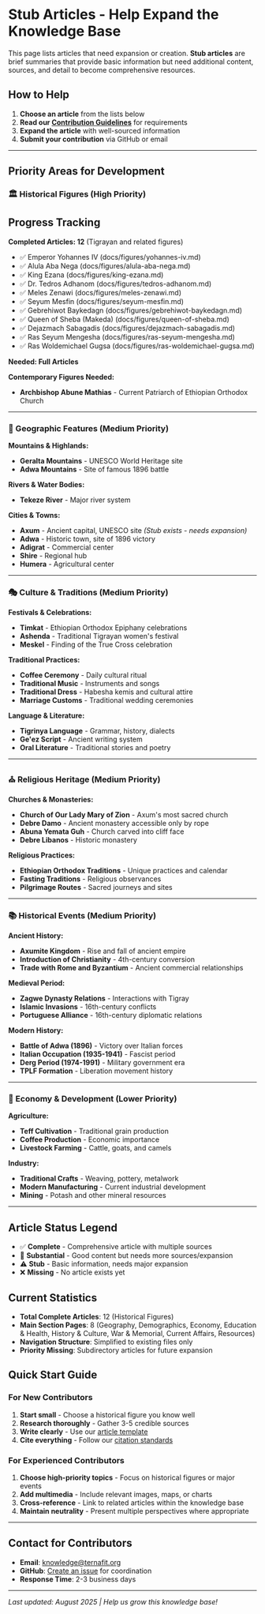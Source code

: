 # Stub Articles - Help Expand the Knowledge Base

This page lists articles that need expansion or creation. **Stub articles** are brief summaries that provide basic information but need additional content, sources, and detail to become comprehensive resources.

## How to Help

1. **Choose an article** from the lists below
2. **Read our [Contribution Guidelines](contribute.md)** for requirements
3. **Expand the article** with well-sourced information
4. **Submit your contribution** via GitHub or email

---

## Priority Areas for Development

### 🏛️ Historical Figures (High Priority)

## Progress Tracking

**Completed Articles: 12** (Tigrayan and related figures)

- ✅ Emperor Yohannes IV (docs/figures/yohannes-iv.md)
- ✅ Alula Aba Nega (docs/figures/alula-aba-nega.md)
- ✅ King Ezana (docs/figures/king-ezana.md)
- ✅ Dr. Tedros Adhanom (docs/figures/tedros-adhanom.md)
- ✅ Meles Zenawi (docs/figures/meles-zenawi.md)
- ✅ Seyum Mesfin (docs/figures/seyum-mesfin.md)
- ✅ Gebrehiwot Baykedagn (docs/figures/gebrehiwot-baykedagn.md)
- ✅ Queen of Sheba (Makeda) (docs/figures/queen-of-sheba.md)
- ✅ Dejazmach Sabagadis (docs/figures/dejazmach-sabagadis.md)
- ✅ Ras Seyum Mengesha (docs/figures/ras-seyum-mengesha.md)
- ✅ Ras Woldemichael Gugsa (docs/figures/ras-woldemichael-gugsa.md)

**Needed: Full Articles**

**Contemporary Figures Needed:**

- **Archbishop Abune Mathias** - Current Patriarch of Ethiopian Orthodox Church

---

### 📍 Geographic Features (Medium Priority)

**Mountains & Highlands:**

- **Geralta Mountains** - UNESCO World Heritage site
- **Adwa Mountains** - Site of famous 1896 battle

**Rivers & Water Bodies:**

- **Tekeze River** - Major river system

**Cities & Towns:**

- **Axum** - Ancient capital, UNESCO site *(Stub exists - needs expansion)*
- **Adwa** - Historic town, site of 1896 victory
- **Adigrat** - Commercial center
- **Shire** - Regional hub
- **Humera** - Agricultural center

---

### 🎭 Culture & Traditions (Medium Priority)

**Festivals & Celebrations:**

- **Timkat** - Ethiopian Orthodox Epiphany celebrations
- **Ashenda** - Traditional Tigrayan women's festival
- **Meskel** - Finding of the True Cross celebration

**Traditional Practices:**

- **Coffee Ceremony** - Daily cultural ritual
- **Traditional Music** - Instruments and songs
- **Traditional Dress** - Habesha kemis and cultural attire
- **Marriage Customs** - Traditional wedding ceremonies

**Language & Literature:**

- **Tigrinya Language** - Grammar, history, dialects
- **Ge'ez Script** - Ancient writing system
- **Oral Literature** - Traditional stories and poetry

---

### ⛪ Religious Heritage (Medium Priority)

**Churches & Monasteries:**

- **Church of Our Lady Mary of Zion** - Axum's most sacred church
- **Debre Damo** - Ancient monastery accessible only by rope
- **Abuna Yemata Guh** - Church carved into cliff face
- **Debre Libanos** - Historic monastery

**Religious Practices:**

- **Ethiopian Orthodox Traditions** - Unique practices and calendar
- **Fasting Traditions** - Religious observances
- **Pilgrimage Routes** - Sacred journeys and sites

---

### 📚 Historical Events (Medium Priority)

**Ancient History:**

- **Axumite Kingdom** - Rise and fall of ancient empire
- **Introduction of Christianity** - 4th-century conversion
- **Trade with Rome and Byzantium** - Ancient commercial relationships

**Medieval Period:**

- **Zagwe Dynasty Relations** - Interactions with Tigray
- **Islamic Invasions** - 16th-century conflicts
- **Portuguese Alliance** - 16th-century diplomatic relations

**Modern History:**

- **Battle of Adwa (1896)** - Victory over Italian forces
- **Italian Occupation (1935-1941)** - Fascist period
- **Derg Period (1974-1991)** - Military government era
- **TPLF Formation** - Liberation movement history

---

### 💼 Economy & Development (Lower Priority)

**Agriculture:**

- **Teff Cultivation** - Traditional grain production
- **Coffee Production** - Economic importance
- **Livestock Farming** - Cattle, goats, and camels

**Industry:**

- **Traditional Crafts** - Weaving, pottery, metalwork
- **Modern Manufacturing** - Current industrial development
- **Mining** - Potash and other mineral resources

---

## Article Status Legend

- ✅ **Complete** - Comprehensive article with multiple sources
- 📝 **Substantial** - Good content but needs more sources/expansion  
- ⚠️ **Stub** - Basic information, needs major expansion
- ❌ **Missing** - No article exists yet

## Current Statistics

- **Total Complete Articles**: 12 (Historical Figures)
- **Main Section Pages**: 8 (Geography, Demographics, Economy, Education & Health, History & Culture, War & Memorial, Current Affairs, Resources)
- **Navigation Structure**: Simplified to existing files only
- **Priority Missing**: Subdirectory articles for future expansion

## Quick Start Guide

### For New Contributors

1. **Start small** - Choose a historical figure you know well
2. **Research thoroughly** - Gather 3-5 credible sources
3. **Write clearly** - Use our [article template](contribute.md#structure)
4. **Cite everything** - Follow our [citation standards](contribute.md#citation-standards)

### For Experienced Contributors

1. **Choose high-priority topics** - Focus on historical figures or major events
2. **Add multimedia** - Include relevant images, maps, or charts
3. **Cross-reference** - Link to related articles within the knowledge base
4. **Maintain neutrality** - Present multiple perspectives where appropriate

---

## Contact for Contributors

- **Email**: <knowledge@ternafit.org>
- **GitHub**: [Create an issue](https://github.com/yosephdev/tigray.ternafit.org/issues) for coordination
- **Response Time**: 2-3 business days

---

*Last updated: August 2025 | Help us grow this knowledge base!*
